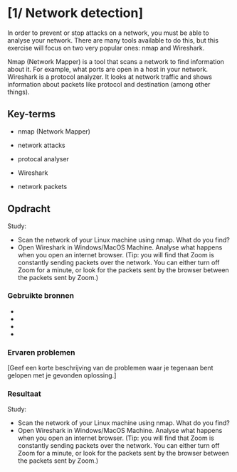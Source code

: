 # [1/ Network detection]

In order to prevent or stop attacks on a network, you must be able to analyse your network. There are many tools available to do this, but this exercise will focus on two very popular ones: nmap and Wireshark.

Nmap (Network Mapper) is a tool that scans a network to find information about it. For example, what ports are open in a host in your network. Wireshark is a protocol analyzer. It looks at network traffic and shows information about packets like protocol and destination (among other things).

## Key-terms

- nmap (Network Mapper)

- network attacks

- protocal analyser

- Wireshark

- network packets

## Opdracht

Study:

- Scan the network of your Linux machine using nmap. What do you find?
- Open Wireshark in Windows/MacOS Machine. Analyse what happens when you open an internet browser. (Tip: you will find that Zoom is constantly sending packets over the network. You can either turn off Zoom for a minute, or look for the packets sent by the browser between the packets sent by Zoom.)

### Gebruikte bronnen

- 

- 

- 

- 

### Ervaren problemen

[Geef een korte beschrijving van de problemen waar je tegenaan bent gelopen met je gevonden oplossing.]

### Resultaat

Study:

- Scan the network of your Linux machine using nmap. What do you find?
- Open Wireshark in Windows/MacOS Machine. Analyse what happens when you open an internet browser. (Tip: you will find that Zoom is constantly sending packets over the network. You can either turn off Zoom for a minute, or look for the packets sent by the browser between the packets sent by Zoom.)
